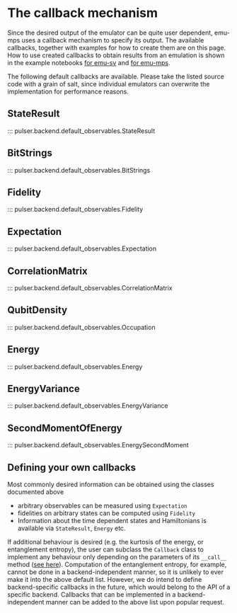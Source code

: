 # The callback mechanism

Since the desired output of the emulator can be quite user dependent, emu-mps uses a callback mechanism to specify its output.
The available callbacks, together with examples for how to create them are on this page. How to use created callbacks to obtain results from an emulation is shown in the example notebooks [for emu-sv](./emu_sv/notebooks/getting_started.ipynb) and [for emu-mps](./emu_mps/notebooks/getting_started.ipynb).

The following default callbacks are available. Please take the listed source code with a grain of salt, since individual emulators can overwrite the implementation for performance reasons.

## StateResult
::: pulser.backend.default_observables.StateResult

## BitStrings
::: pulser.backend.default_observables.BitStrings

## Fidelity
::: pulser.backend.default_observables.Fidelity

## Expectation
::: pulser.backend.default_observables.Expectation

## CorrelationMatrix
::: pulser.backend.default_observables.CorrelationMatrix

## QubitDensity
::: pulser.backend.default_observables.Occupation

## Energy
::: pulser.backend.default_observables.Energy

## EnergyVariance
::: pulser.backend.default_observables.EnergyVariance

## SecondMomentOfEnergy
::: pulser.backend.default_observables.EnergySecondMoment


## Defining your own callbacks
Most commonly desired information can be obtained using the classes documented above

- arbitrary observables can be measured using `Expectation`
- fidelities on arbitrary states can be computed using `Fidelity`
- Information about the time dependent states and Hamiltonians is available via `StateResult`, `Energy` etc.

If additional behaviour is desired (e.g. the kurtosis of the energy, or entanglement entropy), the user can subclass the `Callback` class to implement any behaviour only depending on the parameters of its `__call__` method ([see here](base_classes.md#callback)). Computation of the entanglement entropy, for example, cannot be done in a backend-independent manner, so it is unlikely to ever make it into the above default list. However, we do intend to define backend-specific callbacks in the future, which would belong to the API of a specific backend. Callbacks that can be implemented in a backend-independent manner can be added to the above list upon popular request.
